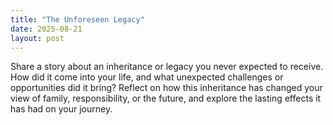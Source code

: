 ```yaml
---
title: "The Unforeseen Legacy"
date: 2025-08-21
layout: post
---
```


Share a story about an inheritance or legacy you never expected to receive. How did it come into your life, and what unexpected challenges or opportunities did it bring? Reflect on how this inheritance has changed your view of family, responsibility, or the future, and explore the lasting effects it has had on your journey.
